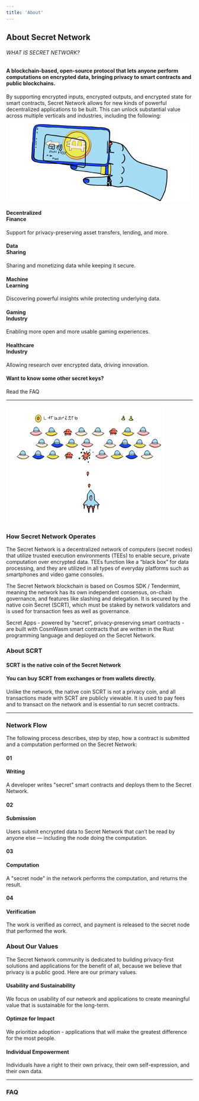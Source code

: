 ```yaml
---
title: 'About'
---
```









<!-- Page title -->
<column>
<block>
<hero-title>

## About Secret Network

</hero-title>
</block>
</column>









<!-- Intro -->
<column class="spacer-s color-change" number="2" number-s="1" weight="left">
<block>

###### WHAT IS SECRET NETWORK?

#### A <span>blockchain-based</span>, <span>open-source protocol</span> that lets anyone perform computations on encrypted data, bringing <span>privacy to smart contracts</span> and <span>public blockchains</span>.

By supporting encrypted inputs, encrypted outputs, and encrypted state for smart contracts, Secret Network allows for new kinds of powerful decentralized applications to be built. This can unlock substantial value across multiple verticals and industries, including the following:

</block>

<block>

![](../img/hand.png)

</block>

</column>









<!-- Industries -->
<column class="spacer-s" number="3" number-m="2" number-s="1">
<block>

<card-minimal class="accent-green">

#### Decentralized <br>Finance

Support for privacy-preserving asset transfers, lending, and more.

</card-minimal>

</block>

<block>

<card-minimal class="accent-green">

#### Data <br>Sharing

Sharing and monetizing data while keeping it secure.

</card-minimal>

</block>

<block>

<card-minimal class="accent-green">

#### Machine <br>Learning

Discovering powerful insights while protecting underlying data.

</card-minimal>

</block>

<block>

<card-minimal class="accent-green">

#### Gaming <br>Industry

Enabling more open and more usable gaming experiences.

</card-minimal>

</block>

<block>

<card-minimal class="accent-green">

#### Healthcare <br>Industry

Allowing research over encrypted data, driving innovation.

</card-minimal>

</block>

<block>

<card-minimal class="no-bg">

#### Want to know some other secret keys?

<btn class="text-center" url="#faq">Read the FAQ</btn>

</card-minimal>

</block>

</column>









<!-- separator -->
<column>
<block>

<hr class="swirl-a"/>

</block>
</column>








<!-- How Secret Network Operates -->
<column class="spacer-s" weight="right" number="2" number-m="2" number-s="1">

<block>

![](../img/card-invaders.png)

</block>

<block>

### How Secret Network Operates

The Secret Network is a decentralized network of computers (secret nodes) that utilize trusted execution environments (TEEs) to enable secure, private computation over encrypted data. TEEs function like a “black box” for data processing, and they are utilized in all types of everyday platforms such as smartphones and video game consoles.

The Secret Network blockchain is based on Cosmos SDK / Tendermint, meaning the network has its own independent consensus, on-chain governance, and features like slashing and delegation. It is secured by the native coin Secret (SCRT), which must be staked by network validators and is used for transaction fees as well as governance.

Secret Apps - powered by “secret”, privacy-preserving smart contracts - are built with CosmWasm smart contracts that are written in the Rust programming language and deployed on the Secret Network.

</block>

</column>








<!-- About SCRT-->
<column  weight="left" number="2" number-m="2" number-s="1">


<block>

### About SCRT

#### SCRT is the native coin of the Secret Network

#### You can buy SCRT from exchanges or from wallets directly.

Unlike the network, the native coin SCRT is not a privacy coin, and all transactions made with SCRT are publicly viewable. It is used to pay fees and to transact on the network and is essential to run secret contracts.

</block>

<block>

<image-placeholder :width="750" :height="750" title="SCRT Coin Image" />
<!-- ![](../img/eye-illustration.png) -->

</block>

</column>





<!-- Cards Data -->

<!-- <column class="spacer-s" number="4" number-m="2" number-s="1">
<block>

<card-minimal class="accent-green">

### $3.09

#### SCRT Price

</card-minimal>

</block>

<block>

<card-minimal class="accent-green">

### $41.9M

#### Liquidity

</card-minimal>

</block>

<block>

<card-minimal class="accent-green">

### $2.37M

#### Daily Volume

</card-minimal>

</block>

<block>

<card-minimal class="accent-green">

### 28

#### Pairs

</card-minimal>

</block>


</column> -->







<!-- separator -->
<column>
<block>

<hr class="swirl-b"/>

</block>
</column>





<!-- Block Header -->
<column number="2" number-m="1" number-s="1">

<block>

### Network Flow

The following process describes, step by step, how a contract is submitted and a computation performed on the Secret Network:

</block>

</column>









<!-- Network Flow -->
<column class="spacer-s" number="4" number-m="2" number-s="1">

<block>

<card-minimal class="accent-orange icon-next">

#### 01
#### Writing

A developer writes "secret" smart contracts and deploys them to the Secret Network.

</card-minimal>

</block>

<block>

<card-minimal class="accent-blue icon-next">

#### 02
#### Submission

Users submit encrypted data to Secret Network that can’t be read by anyone else — including the node doing the computation.

</card-minimal>

</block>

<block>

<card-minimal class="accent-yellow icon-next">

#### 03
#### Computation

A "secret node" in the network performs the computation, and returns the result.

</card-minimal>

</block>

<block>

<card-minimal class="accent-red">

#### 04
#### Verification

The work is verified as correct, and payment is released to the secret node that performed the work.

</card-minimal>

</block>

</column>










<!-- Block Header -->
<column>

<block>

### About Our Values

The Secret Network community is dedicated to building privacy-first solutions and applications for the benefit of all, because we believe that privacy is a public good. Here are our primary values.

</block>

</column>










<!-- Values -->
<column class="spacer-s" number="3" number-m="2" number-s="1">

<block>

<card-minimal class="accent-green">

#### Usability and Sustainability

We focus on usability of our network and applications to create meaningful value that is sustainable for the long-term.

</card-minimal>

</block>

<block>

<card-minimal class="accent-green">

#### Optimze for Impact

We prioritize adoption - applications that will make the greatest difference for the most people.

</card-minimal>

</block>

<block>

<card-minimal class="accent-green">

#### Individual Empowerment

Individuals have a right to their own privacy, their own self-expression, and their own data.

</card-minimal>

</block>


</column>










<!-- separator -->
<column>
<block>

<hr class="swirl-c"/>

</block>
</column>








<!-- block header -->
<column id="faq">

<block>

### FAQ

</block>

</column>









<!-- FAQ -->
<column>

<block>

<faq></faq>

</block>

</column>